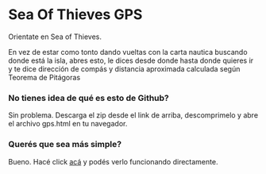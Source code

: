 # Sea Of Thieves GPS
Orientate en Sea of Thieves.

En vez de estar como tonto dando vueltas con la carta nautica buscando donde está la isla, abres esto, le dices desde donde hasta donde quieres ir y te dice dirección de compás y distancia aproximada calculada según Teorema de Pitágoras

### No tienes idea de qué es esto de Github?
Sin problema. Descarga el zip desde el link de arriba, descomprimelo y abre el archivo gps.html en tu navegador.

### Querés que sea más simple?
Bueno. Hacé click [acá](https://htmlpreview.github.io/?https://github.com/juancho386/SeaOfThieves_GPS/blob/main/gps.html) y podés verlo funcionando directamente.
